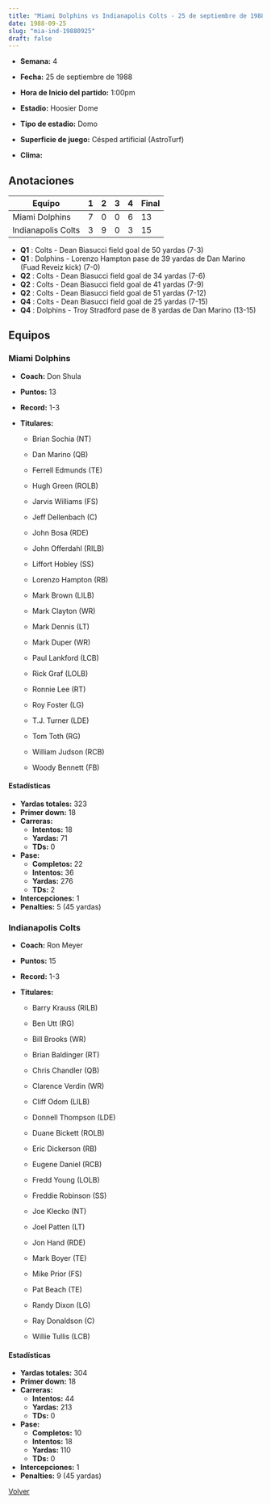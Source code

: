 ```yaml
---
title: "Miami Dolphins vs Indianapolis Colts - 25 de septiembre de 1988"
date: 1988-09-25
slug: "mia-ind-19880925"
draft: false
---
```


* **Semana:** 4
* **Fecha:** 25 de septiembre de 1988

* **Hora de Inicio del partido:** 1:00pm
* **Estadio:** Hoosier Dome
* **Tipo de estadio:** Domo
* **Superficie de juego:** Césped artificial (AstroTurf)
* **Clima:** 





## Anotaciones
| Equipo | 1 | 2 | 3 | 4 | Final |
|--------|---|---|---|---|-------|
| Miami Dolphins  | 7 | 0 | 0 | 6  | 13 |
| Indianapolis Colts  | 3 | 9 | 0 | 3  | 15 |
* **Q1** : Colts - Dean Biasucci field goal de 50 yardas (7-3)
* **Q1** : Dolphins - Lorenzo Hampton pase de 39 yardas de Dan Marino (Fuad Reveiz kick) (7-0)
* **Q2** : Colts - Dean Biasucci field goal de 34 yardas (7-6)
* **Q2** : Colts - Dean Biasucci field goal de 41 yardas (7-9)
* **Q2** : Colts - Dean Biasucci field goal de 51 yardas (7-12)
* **Q4** : Colts - Dean Biasucci field goal de 25 yardas (7-15)
* **Q4** : Dolphins - Troy Stradford pase de 8 yardas de Dan Marino (13-15)


## Equipos


### Miami Dolphins
* **Coach:** Don Shula
* **Puntos:** 13
* **Record:** 1-3
* **Titulares:** 

  * Brian Sochia (NT) 

  * Dan Marino (QB) 

  * Ferrell Edmunds (TE) 

  * Hugh Green (ROLB) 

  * Jarvis Williams (FS) 

  * Jeff Dellenbach (C) 

  * John Bosa (RDE) 

  * John Offerdahl (RILB) 

  * Liffort Hobley (SS) 

  * Lorenzo Hampton (RB) 

  * Mark Brown (LILB) 

  * Mark Clayton (WR) 

  * Mark Dennis (LT) 

  * Mark Duper (WR) 

  * Paul Lankford (LCB) 

  * Rick Graf (LOLB) 

  * Ronnie Lee (RT) 

  * Roy Foster (LG) 

  * T.J. Turner (LDE) 

  * Tom Toth (RG) 

  * William Judson (RCB) 

  * Woody Bennett (FB) 

#### Estadísticas
* **Yardas totales:** 323
* **Primer down:** 18
* **Carreras:**
  * **Intentos:** 18
  * **Yardas:** 71
  * **TDs:** 0
* **Pase:**
  * **Completos:** 22
  * **Intentos:** 36
  * **Yardas:** 276
  * **TDs:** 2
* **Intercepciones:** 1
* **Penalties:** 5 (45 yardas)

### Indianapolis Colts
* **Coach:** Ron Meyer
* **Puntos:** 15
* **Record:** 1-3
* **Titulares:** 

  * Barry Krauss (RILB) 

  * Ben Utt (RG) 

  * Bill Brooks (WR) 

  * Brian Baldinger (RT) 

  * Chris Chandler (QB) 

  * Clarence Verdin (WR) 

  * Cliff Odom (LILB) 

  * Donnell Thompson (LDE) 

  * Duane Bickett (ROLB) 

  * Eric Dickerson (RB) 

  * Eugene Daniel (RCB) 

  * Fredd Young (LOLB) 

  * Freddie Robinson (SS) 

  * Joe Klecko (NT) 

  * Joel Patten (LT) 

  * Jon Hand (RDE) 

  * Mark Boyer (TE) 

  * Mike Prior (FS) 

  * Pat Beach (TE) 

  * Randy Dixon (LG) 

  * Ray Donaldson (C) 

  * Willie Tullis (LCB) 

#### Estadísticas
* **Yardas totales:** 304
* **Primer down:** 18
* **Carreras:**
  * **Intentos:** 44
  * **Yardas:** 213
  * **TDs:** 0
* **Pase:**
  * **Completos:** 10
  * **Intentos:** 18
  * **Yardas:** 110
  * **TDs:** 0
* **Intercepciones:** 1
* **Penalties:** 9 (45 yardas)


[Volver](/historia/1988)
